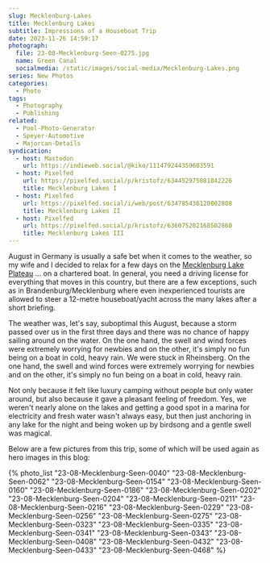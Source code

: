 ```yaml
---
slug: Mecklenburg-Lakes
title: Mecklenburg Lakes
subtitle: Impressions of a Houseboat Trip
date: 2023-11-26 14:59:17
photograph:
  file: 23-08-Mecklenburg-Seen-0275.jpg
  name: Green Canal
  socialmedia: /static/images/social-media/Mecklenburg-Lakes.png
series: New Photos
categories:
  - Photo
tags:
  - Photography
  - Publishing
related:
  - Pool-Photo-Generator
  - Speyer-Automotive
  - Majorcan-Details
syndication:
  - host: Mastodon
    url: https://indieweb.social/@kiko/111479244359603591
  - host: Pixelfed
    url: https://pixelfed.social/p/kristofz/634452975081842226
    title: Mecklenburg Lakes I
  - host: Pixelfed
    url: https://pixelfed.social/i/web/post/634785436120802808
    title: Mecklenburg Lakes II
  - host: Pixelfed
    url: https://pixelfed.social/p/kristofz/636075202168502860
    title: Mecklenburg Lakes III
---
```


August in Germany is usually a safe bet when it comes to the weather, so my wife and I decided to relax for a few days on the [Mecklenburg Lake Plateau](https://en.wikipedia.org/wiki/Mecklenburg_Lake_Plateau) ... on a chartered boat. In general, you need a driving license for everything that moves in this country, but there are a few exceptions, such as in Brandenburg/Mecklenburg where even inexperienced tourists are allowed to steer a 12-metre houseboat/yacht across the many lakes after a short briefing.

The weather was, let's say, suboptimal this August, because a storm passed over us in the first three days and there was no chance of happy sailing around on the water. On the one hand, the swell and wind forces were extremely worrying for newbies and on the other, it's simply no fun being on a boat in cold, heavy rain. We were stuck in Rheinsberg. On the one hand, the swell and wind forces were extremely worrying for newbies and on the other, it's simply no fun being on a boat in cold, heavy rain.

<!-- more -->

Not only because it felt like luxury camping without people but only water around, but also because it gave a pleasant feeling of freedom. Yes, we weren't nearly alone on the lakes and getting a good spot in a marina for electricity and fresh water wasn't always easy, but then just anchoring in any lake for the night and being woken up by birdsong and a gentle swell was magical.

Below are a few pictures from this trip, some of which will be used again as hero images in this blog:

{% photo_list
  "23-08-Mecklenburg-Seen-0040"
  "23-08-Mecklenburg-Seen-0062"
  "23-08-Mecklenburg-Seen-0154"
  "23-08-Mecklenburg-Seen-0160"
  "23-08-Mecklenburg-Seen-0186"
  "23-08-Mecklenburg-Seen-0202"
  "23-08-Mecklenburg-Seen-0204"
  "23-08-Mecklenburg-Seen-0211"
  "23-08-Mecklenburg-Seen-0216"
  "23-08-Mecklenburg-Seen-0229"
  "23-08-Mecklenburg-Seen-0256"
  "23-08-Mecklenburg-Seen-0275"
  "23-08-Mecklenburg-Seen-0323"
  "23-08-Mecklenburg-Seen-0335"
  "23-08-Mecklenburg-Seen-0341"
  "23-08-Mecklenburg-Seen-0343"
  "23-08-Mecklenburg-Seen-0408"
  "23-08-Mecklenburg-Seen-0432"
  "23-08-Mecklenburg-Seen-0433"
  "23-08-Mecklenburg-Seen-0468"
%}
